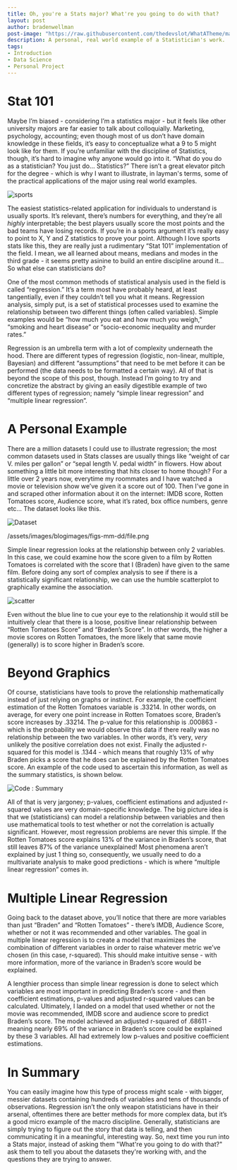 ```yaml
---
title: Oh, you're a Stats major? What're you going to do with that?
layout: post
author: bradenwellman
post-image: "https://raw.githubusercontent.com/thedevslot/WhatATheme/master/assets/images/SamplePost.png?token=AHMQUEPC4IFADOF5VG4QVN26Z64GG"
description: A personal, real world example of a Statistician's work. 
tags:
- Introduction
- Data Science
- Personal Project
---
```


# Stat 101
Maybe I’m biased - considering I’m a statistics major - but it feels like other university majors are far easier to talk about colloquially. Marketing, psychology, accounting; even though most of us don’t have domain knowledge in these fields, it’s easy to conceptualize what a 9 to 5 might look like for them. If you’re unfamiliar with the discipline of Statistics, though, it’s hard to imagine why anyone would go into it. “What do you do as a statistician? You just do... Statistics?” There isn’t a great elevator pitch for the degree - which is why I want to illustrate, in layman's terms, some of the practical applications of the major using real world examples.
  
![sports](https://user-images.githubusercontent.com/81715243/139620094-0206024f-6f4b-453b-8032-ffedc5a30fbc.jpg)

The easiest statistics-related application for individuals to understand is usually sports. It’s relevant, there’s numbers for everything, and they’re all *highly* interpretable; the best players usually score the most points and the bad teams have losing records. If you’re in a sports argument it’s really easy to point to X, Y and Z statistics to prove your point. Although I love sports stats like this, they are really just a rudimentary “Stat 101” implementation of the field. I mean, we all learned about means, medians and modes in the third grade - it seems pretty asinine to build an entire discipline around it… So what else can statisticians do?
  
One of the most common methods of statistical analysis used in the field is called “regression.” It’s a term most have probably heard, at least tangentially, even if they couldn’t tell you what it means. Regression analysis, simply put, is a set of statistical processes used to examine the relationship between two different things (often called variables). Simple examples would be “how much you eat and how much you weigh,” “smoking and heart disease” or “socio-economic inequality and murder rates.” 
 
Regression is an umbrella term with a lot of complexity underneath the hood. There are different types of regression (logistic, non-linear, multiple, Bayesian) and different “assumptions” that need to be met before it can be performed (the data needs to be formatted a certain way).  All of that is beyond the scope of this post, though. Instead I’m going to try and concretize the abstract by giving an easily digestible example of two different types of regression; namely “simple linear regression” and “multiple linear regression”.

# A Personal Example
There are a million datasets I could use to illustrate regression; the most common datasets used in Stats classes are usually things like “weight of car V. miles per gallon” or “sepal length V. pedal width” in flowers. How about something a little bit more interesting that hits closer to home though? For a little over 2 years now, everytime my roommates and I have watched a movie or television show we’ve given it a score out of 100. Then I’ve gone in and scraped other information about it on the internet: IMDB score, Rotten Tomatoes score, Audience score, what it’s rated, box office numbers, genre etc… The dataset looks like this. 

![Dataset](https://user-images.githubusercontent.com/81715243/139620118-91a8c0f0-a33c-4d44-833d-11be8b9e0b83.png)

/assets/images/blogimages/figs-mm-dd/file.png

Simple linear regression looks at the relationship between only 2 variables. In this case, we could examine how the score given to a film by Rotten Tomatoes is correlated with the score that I (Braden) have given to the same film. Before doing any sort of complex analysis to see if there is a statistically significant relationship, we can use the humble scatterplot to graphically examine the association. 
  
  ![scatter](https://user-images.githubusercontent.com/81715243/139620146-7c08f0bf-2976-4ac6-8fc2-e5c543bfda70.png)

Even without the blue line to cue your eye to the relationship it would still be intuitively clear that there is a loose, positive linear relationship between “Rotten Tomatoes Score” and “Braden’s Score”. In other words, the higher a movie scores on Rotten Tomatoes, the more likely that same movie (generally) is to score higher in Braden’s score. 
  
# Beyond Graphics
Of course, statisticians have tools to prove the relationship mathematically instead of just relying on graphs or instinct. For example, the coefficient estimation of the Rotten Tomatoes variable is .33214. In other words, on average, for every one point increase in Rotten Tomatoes score, Braden’s score increases by .33214. The p-value for this relationship is .000863 - which is the probability we would observe this data if there really was no relationship between the two variables. In other words, it’s very, *very* unlikely the positive correlation does not exist. Finally the adjusted r-squared for this model is .1344 - which means that roughly 13% of why Braden picks a score that he does can be explained by the Rotten Tomatoes score. An example of the code used to ascertain this information, as well as the summary statistics, is shown below.
  
![Code : Summary](https://user-images.githubusercontent.com/81715243/139620213-5d3f9f91-e669-451f-82f2-ebb8c8323f9f.png)
  
All of that is very jargoney; p-values, coefficient estimations and adjusted r-squared values are very domain-specific knowledge. The big picture idea is that we (statisticians) can model a relationship between variables and then use mathematical tools to test whether or not the correlation is actually significant. However, most regression problems are never this simple. If the Rotten Tomatoes score explains 13% of the variance in Braden’s score, that still leaves 87% of the variance unexplained! Most phenomena aren’t explained by just 1 thing so, consequently, we usually need to do a multivariate analysis to make good predictions - which is where “multiple linear regression” comes in. 
  
# Multiple Linear Regression
Going back to the dataset above, you’ll notice that there are more variables than just “Braden” and “Rotten Tomatoes” - there’s IMDB, Audience Score, whether or not it was recommended and other variables. The goal in multiple linear regression is to create a model that maximizes the combination of different variables in order to raise whatever metric we’ve chosen (in this case, r-squared). This should make intuitive sense - with more information, more of the variance in Braden’s score would be explained.  
  
A lengthier process than simple linear regression is done to select which variables are most important in predicting Braden’s score - and then coefficient estimations, p-values and adjusted r-squared values can be calculated. Ultimately, I landed on a model that used whether or not the movie was recommended, IMDB score and audience score to predict Braden’s score. The model achieved an adjusted r-squared of .68611 - meaning nearly 69% of the variance in Braden’s score could be explained by these 3 variables. All had extremely low p-values and positive coefficient estimations. 
  
# In Summary
You can easily imagine how this type of process might scale - with bigger, messier datasets containing hundreds of variables and tens of thousands of observations. Regression isn’t the only weapon statisticians have in their arsenal, oftentimes there are better methods for more complex data, but it’s a good micro example of the macro discipline. Generally, statisticians are simply trying to figure out the story that data is telling, and then communicating it in a meaningful, interesting way. So, next time you run into a Stats major, instead of asking them "What're you going to do with that?" ask them to tell you about the datasets they're working with, and the questions they are trying to answer.
